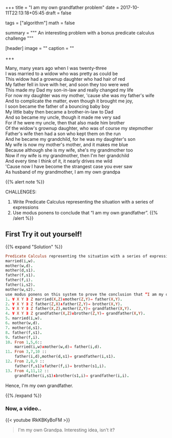 +++
title = "I am my own grandfather problem"
date = 2017-10-11T22:13:18+05:45
draft = false

tags = ["algorithm"]
math = false

summary = """
An interesting problem with a bonus predicate calculus challenge
"""

[header]
image = ""
caption = ""

+++

Many, many years ago when I was twenty-three<br/>
I was married to a widow who was pretty as could be<br/>
This widow had a grownup daughter who had hair of red<br/>
My father fell in love with her, and soon they too were wed<br/>
This made my Dad my son-in-law and really changed my life<br/>
For now my daughter was my mother, 'cause she was my father's wife<br/>
And to complicate the matter, even though it brought me joy,<br/>
I soon became the father of a bouncing baby boy<br/>
My little baby then became a brother-in-law to Dad<br/>
And so became my uncle, though it made me very sad<br/>
For if he were my uncle, then that also made him brother<br/>
Of the widow's grownup daughter, who was of course my stepmother<br/>
Father's wife then had a son who kept them on the run<br/>
And he became my grandchild, for he was my daughter's son<br/>
My wife is now my mother's mother, and it makes me blue<br/>
Because although she is my wife, she's my grandmother too<br/>
Now if my wife is my grandmother, then I'm her grandchild<br/>
And every time I think of it, it nearly drives me wild<br/>
'Cause now I have become the strangest case you ever saw<br/>
As husband of my grandmother, I am my own grandpa<br/>


{{% alert note %}}

CHALLENGES:<br/>

1. Write Predicate Calculus representing the situation with a series of expressions 
1. Use modus ponens to conclude that “I am my own grandfather”.
{{% /alert %}}

## First Try it out yourself!
{{% expand "Solution" %}}
```prolog
Predicate Calculus representing the situation with a series of expressions: 
married(i,w).
mother(w,d).
mother(d,s1).
father(f,s1).
father(f,i).
father(i,s2).
mother(w,s2).
use modus ponens on this system to prove the conclusion that “I am my own grandfather”.
1. ∀ X Y ∃ Z married(X,Z)∧mother(Z,Y)⇒ father(X,Y).
2. ∀ X Y ∃ Z father(Z,X)∧father(Z,Y)⇒ brother(X,Y).
3. ∀ X Y ∃ Z father(X,Z),mother(Z,Y)⇒ grandfather(X,Y).
4. ∀ X Y ∃ Z grandfather(X,Z)∧brother(Z,Y)⇒ grandfather(X,Y).
5. married(i,w).
6. mother(w,d).
7. mother(d,s1).
8. father(f,s1).
9. father(f,i).
10. From 1,5,6::
	married(i,w)∧mother(w,d)⇒ father(i,d).
11. From 3,7,10 ::
	father(i,d),mother(d,s1)⇒ grandfather(i,s1).
12. From 2,8,9 ::
	father(f,s1)∧father(f,i)⇒ brother(s1,i).
13. From 4,11,12 ::
	grandfather(i,s1)∧brother(s1,i)⇒ grandfather(i,i).
```
Hence, I'm my own grandfather. 

{{% /expand %}}

### Now, a video..

{{< youtube lRkKBKyBoFM >}}

> I'm my own Grandpa. Interesting idea, isn't it?
